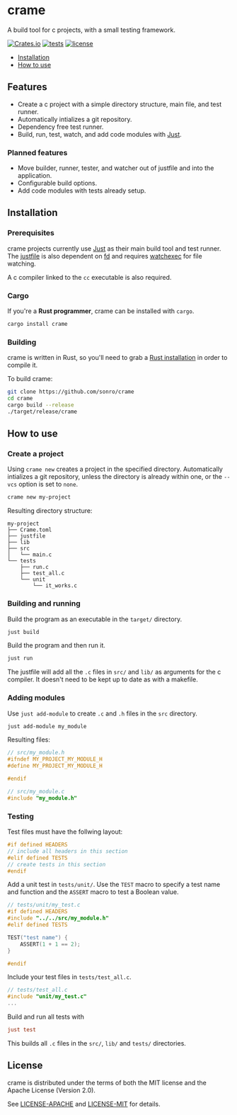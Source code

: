 # crame

A build tool for c projects, with a small testing framework.

[![Crates.io](https://img.shields.io/crates/v/crame.svg)](https://crates.io/crates/crame)
[![tests](https://github.com/sonro/crame/actions/workflows/tests.yml/badge.svg?branch=main)](https://github.com/sonro/crame/actions/workflows/tests.yml)
[![license](https://img.shields.io/crates/l/crame.svg)](#license)

- [Installation](#installation)
- [How to use](#how-to-use)

## Features

- Create a c project with a simple directory structure, main file, and test
  runner.
- Automatically intializes a git repository.
- Dependency free test runner.
- Build, run, test, watch, and add code modules with [Just].

### Planned features

- Move builder, runner, tester, and watcher out of justfile and into the
  application.
- Configurable build options.
- Add code modules with tests already setup.

## Installation

### Prerequisites

crame projects currently use [Just] as their
main build tool and test runner. The [justfile](template/justfile) is also
dependent on [fd](https://github.com/sharkdp/fd) and requires
[watchexec](https://github.com/watchexec/watchexec) for file watching.

A c compiler linked to the `cc` executable is also required.

### Cargo

If you're a **Rust programmer**, crame can be installed with `cargo`.

```sh
cargo install crame
```

### Building

crame is written in Rust, so you'll need to grab a
[Rust installation](https://www.rust-lang.org/) in order to compile it.

To build crame:

```sh
git clone https://github.com/sonro/crame
cd crame
cargo build --release
./target/release/crame
```

## How to use

### Create a project

Using `crame new` creates a project in the specified directory. Automatically
intializes a git repository, unless the directory is already within one, or the
`--vcs` option is set to `none`.

```sh
crame new my-project
```

Resulting directory structure:

```tree
my-project
├── Crame.toml
├── justfile
├── lib
├── src
│   └── main.c
└── tests
    ├── run.c
    ├── test_all.c
    └── unit
        └── it_works.c
```

### Building and running

Build the program as an executable in the `target/` directory.

```sh
just build
```

Build the program and then run it.

```sh
just run
```

The justfile will add all the `.c` files in `src/` and `lib/` as arguments for
the c compiler. It doesn't need to be kept up to date as with a makefile.

### Adding modules

Use `just add-module` to create `.c` and `.h` files in the `src` directory.

```sh
just add-module my_module
```

Resulting files:

```c
// src/my_module.h
#ifndef MY_PROJECT_MY_MODULE_H
#define MY_PROJECT_MY_MODULE_H

#endif
```

```c
// src/my_module.c
#include "my_module.h"
```

### Testing

Test files must have the follwing layout:

```c
#if defined HEADERS
// include all headers in this section
#elif defined TESTS
// create tests in this section
#endif
```

Add a unit test in `tests/unit/`. Use the `TEST` macro to specify a test name
and function and the `ASSERT` macro to test a Boolean value.

```c
// tests/unit/my_test.c
#if defined HEADERS
#include "../../src/my_module.h"
#elif defined TESTS

TEST("test name") {
    ASSERT(1 + 1 == 2);
}

#endif
```

Include your test files in `tests/test_all.c`.

```c
// tests/test_all.c
#include "unit/my_test.c"
...
```

Build and run all tests with

```ini
just test
```

This builds all `.c` files in the `src/`, `lib/` and `tests/` directories.

## License

crame is distributed under the terms of both the MIT license and the
Apache License (Version 2.0).

See [LICENSE-APACHE](LICENSE-APACHE) and [LICENSE-MIT](LICENSE-MIT) for details.

[Just]: https://github.com/casey/just
